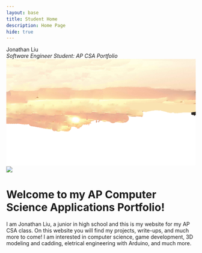 ```yaml
---
layout: base
title: Student Home 
description: Home Page
hide: true
---
```

<link rel="stylesheet" href="style/home.css">
<div id="paralaxWrapper">
<div id="paralaxName">Jonathan Liu</div>
<i id="paralaxSubtitle">Software Engineer Student: AP CSA Portfolio</i>
<img src="images/homepara/sunsetpara.png">
<img src="images/homepara/roadpara.png" id="roadpara" style="z-index:2">
</div>
<h1>Welcome to my AP Computer Science Applications Portfolio!</h1>
<p>I am Jonathan Liu, a junior in high school and this is my website for my AP CSA class. On this website you will find my projects, write-ups, and much more to come! I am interested in computer science, game development, 3D modeling and cadding, eletrical engineering with Arduino, and much more.</p>


<script src="assets/js/homeParalax.js"></script>    